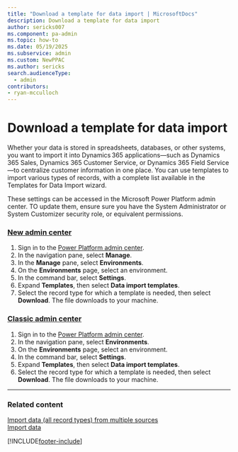 ```yaml
---
title: "Download a template for data import | MicrosoftDocs"
description: Download a template for data import
author: sericks007
ms.component: pa-admin
ms.topic: how-to
ms.date: 05/19/2025
ms.subservice: admin
ms.custom: NewPPAC
ms.author: sericks
search.audienceType: 
  - admin
contributors:
- ryan-mcculloch 
---
```

# Download a template for data import

Whether your data is stored in spreadsheets, databases, or other systems, you want to import it into Dynamics 365 applications—such as Dynamics 365 Sales, Dynamics 365 Customer Service, or Dynamics 365 Field Service—to centralize customer information in one place. You can use templates to import various types of records, with a complete list available in the Templates for Data Import wizard.  

These settings can be accessed in the Microsoft Power Platform admin center. TO update them, ensure sure you have the System Administrator or System Customizer security role, or equivalent permissions.

### [New admin center](#tab/new)
1. Sign in to the [Power Platform admin center](https://admin.powerplatform.microsoft.com/).
1. In the navigation pane, select **Manage**.
1. In the **Manage** pane, select **Environments**.
1. On the **Environments** page, select an environment.
1. In the command bar, select **Settings**. 
1. Expand **Templates**, then select **Data import templates**.
1. Select the record type for which a template is needed, then select **Download**. The file downloads to your machine.
   
### [Classic admin center](#tab/classic)
1. Sign in to the [Power Platform admin center](https://admin.powerplatform.microsoft.com/).
1. In the navigation pane, select **Environments**.
1. On the **Environments** page, select an environment.
1. In the command bar, select **Settings**.  
1. Expand **Templates**, then select **Data import templates**.
1. Select the record type for which a template is needed, then select **Download**. The file downloads to your machine.
---
 
### Related content
[Import data (all record types) from multiple sources](import-data-all-record-types.md) <br />
[Import data](/powerapps/developer/common-data-service/import-data)
 


[!INCLUDE[footer-include](../includes/footer-banner.md)]
